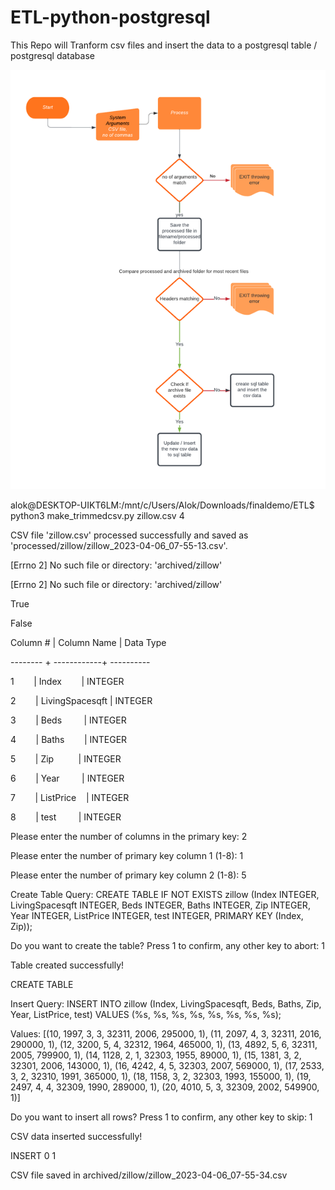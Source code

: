 # ETL-python-postgresql
This Repo will Tranform csv files and insert the data to a postgresql table / postgresql database


![Flow chart ETL](https://github.com/AlokReddy97/ETL-python-postgresql/raw/main/Flow_chart_ETL.png)


alok@DESKTOP-UIKT6LM:/mnt/c/Users/Alok/Downloads/finaldemo/ETL$ python3 make_trimmedcsv.py zillow.csv 4

CSV file 'zillow.csv' processed successfully and saved as 'processed/zillow/zillow_2023-04-06_07-55-13.csv'.

[Errno 2] No such file or directory: 'archived/zillow'

[Errno 2] No such file or directory: 'archived/zillow'

True

False

Column # | Column Name | Data Type

-------- + ------------+ ----------

1        | Index        | INTEGER

2        | LivingSpacesqft | INTEGER

3        | Beds         | INTEGER

4        | Baths        | INTEGER

5        | Zip          | INTEGER

6        | Year         | INTEGER

7        | ListPrice    | INTEGER

8        | test         | INTEGER

Please enter the number of columns in the primary key: 2

Please enter the number of primary key column 1 (1-8): 1

Please enter the number of primary key column 2 (1-8): 5

Create Table Query: CREATE TABLE IF NOT EXISTS zillow (Index INTEGER, LivingSpacesqft INTEGER, Beds INTEGER, Baths INTEGER, Zip INTEGER, Year INTEGER, ListPrice INTEGER, test INTEGER, PRIMARY KEY (Index, Zip));

Do you want to create the table? Press 1 to confirm, any other key to abort: 1

Table created successfully!

CREATE TABLE

Insert Query: INSERT INTO zillow (Index, LivingSpacesqft, Beds, Baths, Zip, Year, ListPrice, test) VALUES (%s, %s, %s, %s, %s, %s, %s, %s);

Values: [(10, 1997, 3, 3, 32311, 2006, 295000, 1), (11, 2097, 4, 3, 32311, 2016, 290000, 1), (12, 3200, 5, 4, 32312, 1964, 465000, 1), (13, 4892, 5, 6, 32311, 2005, 799900, 1), (14, 1128, 2, 1, 32303, 1955, 89000, 1), (15, 1381, 3, 2, 32301, 2006, 143000, 1), (16, 4242, 4, 5, 32303, 2007, 569000, 1), (17, 2533, 3, 2, 32310, 1991, 365000, 1), (18, 1158, 3, 2, 32303, 1993, 155000, 1), (19, 2497, 4, 4, 32309, 1990, 289000, 1), (20, 4010, 5, 3, 32309, 2002, 549900, 1)]

Do you want to insert all rows? Press 1 to confirm, any other key to skip: 1

CSV data inserted successfully!

INSERT 0 1

CSV file saved in archived/zillow/zillow_2023-04-06_07-55-34.csv
